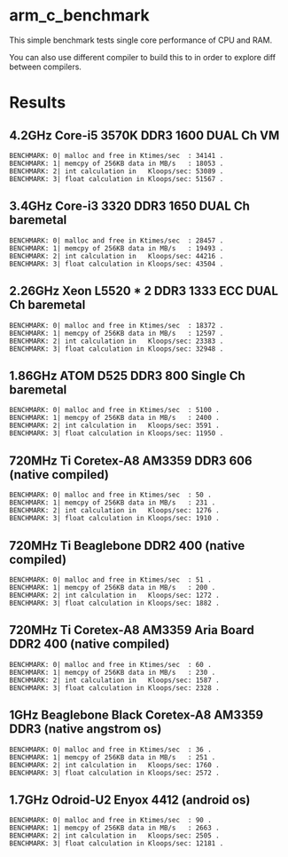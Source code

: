 arm_c_benchmark
===============
This simple benchmark tests single core performance of CPU and RAM. 

You can also use different compiler to build this to in order to explore diff between compilers.


Results
=======

4.2GHz Core-i5 3570K DDR3 1600 DUAL Ch VM 
-----------------------------------------
    BENCHMARK: 0| malloc and free in Ktimes/sec  : 34141 .
    BENCHMARK: 1| memcpy of 256KB data in MB/s   : 18053 .
    BENCHMARK: 2| int calculation in   Kloops/sec: 53089 .
    BENCHMARK: 3| float calculation in Kloops/sec: 51567 .

3.4GHz Core-i3 3320 DDR3 1650 DUAL Ch baremetal
-----------------------------------------------
    BENCHMARK: 0| malloc and free in Ktimes/sec  : 28457 .
    BENCHMARK: 1| memcpy of 256KB data in MB/s   : 19493 .
    BENCHMARK: 2| int calculation in   Kloops/sec: 44216 .
    BENCHMARK: 3| float calculation in Kloops/sec: 43504 .
    
2.26GHz Xeon L5520 * 2 DDR3 1333 ECC DUAL Ch baremetal
------------------------------------------------------
    BENCHMARK: 0| malloc and free in Ktimes/sec  : 18372 .
    BENCHMARK: 1| memcpy of 256KB data in MB/s   : 12597 .
    BENCHMARK: 2| int calculation in   Kloops/sec: 23383 .
    BENCHMARK: 3| float calculation in Kloops/sec: 32948 .

1.86GHz ATOM D525 DDR3 800 Single Ch baremetal
--------------------------------------------
    BENCHMARK: 0| malloc and free in Ktimes/sec  : 5100 .
    BENCHMARK: 1| memcpy of 256KB data in MB/s   : 2400 .
    BENCHMARK: 2| int calculation in   Kloops/sec: 3591 .
    BENCHMARK: 3| float calculation in Kloops/sec: 11950 .

720MHz Ti Coretex-A8 AM3359 DDR3 606 (native compiled)
------------------------------------------------------
    BENCHMARK: 0| malloc and free in Ktimes/sec  : 50 .
    BENCHMARK: 1| memcpy of 256KB data in MB/s   : 231 .
    BENCHMARK: 2| int calculation in   Kloops/sec: 1276 .
    BENCHMARK: 3| float calculation in Kloops/sec: 1910 .
    
720MHz Ti Beaglebone DDR2 400 (native compiled)
------------------------------------------------------
    BENCHMARK: 0| malloc and free in Ktimes/sec  : 51 .
    BENCHMARK: 1| memcpy of 256KB data in MB/s   : 200 .
    BENCHMARK: 2| int calculation in   Kloops/sec: 1272 .
    BENCHMARK: 3| float calculation in Kloops/sec: 1882 .

720MHz Ti Coretex-A8 AM3359 Aria Board DDR2 400 (native compiled)
-----------------------------------------------------------------
    BENCHMARK: 0| malloc and free in Ktimes/sec  : 60 .
    BENCHMARK: 1| memcpy of 256KB data in MB/s   : 230 .
    BENCHMARK: 2| int calculation in   Kloops/sec: 1587 .
    BENCHMARK: 3| float calculation in Kloops/sec: 2328 .
    
1GHz Beaglebone Black Coretex-A8 AM3359 DDR3 (native angstrom os)
-----------------------------------------------------------------
    BENCHMARK: 0| malloc and free in Ktimes/sec  : 36 .
    BENCHMARK: 1| memcpy of 256KB data in MB/s   : 251 .
    BENCHMARK: 2| int calculation in   Kloops/sec: 1760 .
    BENCHMARK: 3| float calculation in Kloops/sec: 2572 .

1.7GHz Odroid-U2 Enyox 4412 (android os)
----------------------------------------
    BENCHMARK: 0| malloc and free in Ktimes/sec  : 90 .
    BENCHMARK: 1| memcpy of 256KB data in MB/s   : 2663 .
    BENCHMARK: 2| int calculation in   Kloops/sec: 2505 .
    BENCHMARK: 3| float calculation in Kloops/sec: 12181 .
